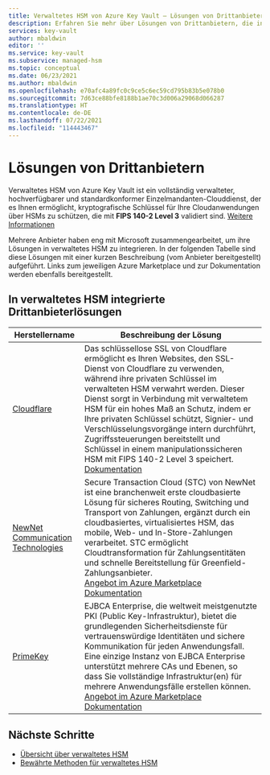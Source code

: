 ```yaml
---
title: Verwaltetes HSM von Azure Key Vault – Lösungen von Drittanbietern | Microsoft-Dokumentation
description: Erfahren Sie mehr über Lösungen von Drittanbietern, die in verwaltetes HSM integriert sind.
services: key-vault
author: mbaldwin
editor: ''
ms.service: key-vault
ms.subservice: managed-hsm
ms.topic: conceptual
ms.date: 06/23/2021
ms.author: mbaldwin
ms.openlocfilehash: e70afc4a89fc0c9ce5c6ec59cd795b83b5e078b0
ms.sourcegitcommit: 7d63ce88bfe8188b1ae70c3d006a29068d066287
ms.translationtype: HT
ms.contentlocale: de-DE
ms.lasthandoff: 07/22/2021
ms.locfileid: "114443467"
---
```

# <a name="third-party-solutions"></a>Lösungen von Drittanbietern

Verwaltetes HSM von Azure Key Vault ist ein vollständig verwalteter, hochverfügbarer und standardkonformer Einzelmandanten-Clouddienst, der es Ihnen ermöglicht, kryptografische Schlüssel für Ihre Cloudanwendungen über HSMs zu schützen, die mit **FIPS 140-2 Level 3** validiert sind. [Weitere Informationen](overview.md)

Mehrere Anbieter haben eng mit Microsoft zusammengearbeitet, um ihre Lösungen in verwaltetes HSM zu integrieren. In der folgenden Tabelle sind diese Lösungen mit einer kurzen Beschreibung (vom Anbieter bereitgestellt) aufgeführt. Links zum jeweiligen Azure Marketplace und zur Dokumentation werden ebenfalls bereitgestellt.


## <a name="third-party-solutions-integrated-with-managed-hsm"></a>In verwaltetes HSM integrierte Drittanbieterlösungen

| Herstellername | Beschreibung der Lösung |
|-------------|-------------------------------------------------|
|[Cloudflare](https://cloudflare.com)|Das schlüssellose SSL von Cloudflare ermöglicht es Ihren Websites, den SSL-Dienst von Cloudflare zu verwenden, während ihre privaten Schlüssel im verwalteten HSM verwahrt werden. Dieser Dienst sorgt in Verbindung mit verwaltetem HSM für ein hohes Maß an Schutz, indem er Ihre privaten Schlüssel schützt, Signier- und Verschlüsselungsvorgänge intern durchführt, Zugriffssteuerungen bereitstellt und Schlüssel in einem manipulationssicheren HSM mit FIPS 140-2 Level 3 speichert. <br>[Dokumentation](https://developers.cloudflare.com/ssl/keyless-ssl/hardware-security-modules/azure-managed-hsm)
|[NewNet Communication Technologies](https://newnet.com/)|Secure Transaction Cloud (STC) von NewNet ist eine branchenweit erste cloudbasierte Lösung für sicheres Routing, Switching und Transport von Zahlungen, ergänzt durch ein cloudbasiertes, virtualisiertes HSM, das mobile, Web- und In-Store-Zahlungen verarbeitet. STC ermöglicht Cloudtransformation für Zahlungsentitäten und schnelle Bereitstellung für Greenfield-Zahlungsanbieter.<br/>[Angebot im Azure Marketplace](https://azuremarketplace.microsoft.com/marketplace/apps/newnetcommunicationtechnologies1589991852134.secure_transaction_cloud?tab=overview)<br/>[Dokumentation](https://newnet.com/business-units/secure-transactions/products/secure-transaction-cloud-stc/)|
|[PrimeKey](https://www.primekey.com)|EJBCA Enterprise, die weltweit meistgenutzte PKI (Public Key-Infrastruktur), bietet die grundlegenden Sicherheitsdienste für vertrauenswürdige Identitäten und sichere Kommunikation für jeden Anwendungsfall. Eine einzige Instanz von EJBCA Enterprise unterstützt mehrere CAs und Ebenen, so dass Sie vollständige Infrastruktur(en) für mehrere Anwendungsfälle erstellen können.<br>[Angebot im Azure Marketplace](https://azuremarketplace.microsoft.com/marketplace/apps/primekey.ejbca_enterprise_cloud_2)<br/>[Dokumentation](https://doc.primekey.com/x/a4z_/)|



## <a name="next-steps"></a>Nächste Schritte
* [Übersicht über verwaltetes HSM](overview.md)
* [Bewährte Methoden für verwaltetes HSM](best-practices.md)

